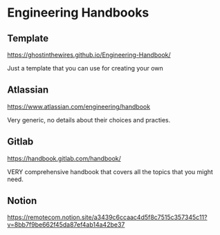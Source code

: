 # Engineering Handbooks

## Template

https://ghostinthewires.github.io/Engineering-Handbook/

Just a template that you can use for creating your own

## Atlassian

https://www.atlassian.com/engineering/handbook

Very generic, no details about their choices and practies.

## Gitlab

https://handbook.gitlab.com/handbook/

VERY comprehensive handbook that covers all the topics that you might need. 

## Notion

https://remotecom.notion.site/a3439c6ccaac4d5f8c7515c357345c11?v=8bb7f9be662f45da87ef4ab14a42be37

